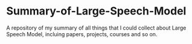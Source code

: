 # Summary-of-Large-Speech-Model
A repository of my summary of all things that I could collect about Large Speech Model, incluing papers, projects, courses and so on.
